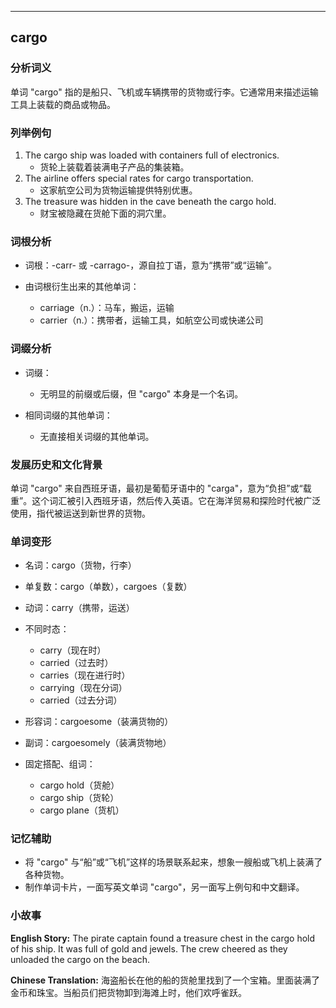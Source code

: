 
---------------
## cargo
### 分析词义
单词 "cargo" 指的是船只、飞机或车辆携带的货物或行李。它通常用来描述运输工具上装载的商品或物品。

### 列举例句
1. The cargo ship was loaded with containers full of electronics.
   - 货轮上装载着装满电子产品的集装箱。
2. The airline offers special rates for cargo transportation.
   - 这家航空公司为货物运输提供特别优惠。
3. The treasure was hidden in the cave beneath the cargo hold.
   - 财宝被隐藏在货舱下面的洞穴里。

### 词根分析
- 词根：-carr- 或 -carrago-，源自拉丁语，意为“携带”或“运输”。

- 由词根衍生出来的其他单词：
  - carriage（n.）：马车，搬运，运输
  - carrier（n.）：携带者，运输工具，如航空公司或快递公司

### 词缀分析
- 词缀：
  - 无明显的前缀或后缀，但 "cargo" 本身是一个名词。

- 相同词缀的其他单词：
  - 无直接相关词缀的其他单词。

### 发展历史和文化背景
单词 "cargo" 来自西班牙语，最初是葡萄牙语中的 "carga"，意为“负担”或“载重”。这个词汇被引入西班牙语，然后传入英语。它在海洋贸易和探险时代被广泛使用，指代被运送到新世界的货物。

### 单词变形
- 名词：cargo（货物，行李）
- 单复数：cargo（单数），cargoes（复数）
- 动词：carry（携带，运送）
- 不同时态：
  - carry（现在时）
  - carried（过去时）
  - carries（现在进行时）
  - carrying（现在分词）
  - carried（过去分词）
- 形容词：cargoesome（装满货物的）
- 副词：cargoesomely（装满货物地）

- 固定搭配、组词：
  - cargo hold（货舱）
  - cargo ship（货轮）
  - cargo plane（货机）

### 记忆辅助
- 将 "cargo" 与“船”或“飞机”这样的场景联系起来，想象一艘船或飞机上装满了各种货物。
- 制作单词卡片，一面写英文单词 "cargo"，另一面写上例句和中文翻译。

### 小故事
**English Story:**
The pirate captain found a treasure chest in the cargo hold of his ship. It was full of gold and jewels. The crew cheered as they unloaded the cargo on the beach.

**Chinese Translation:**
海盗船长在他的船的货舱里找到了一个宝箱。里面装满了金币和珠宝。当船员们把货物卸到海滩上时，他们欢呼雀跃。

